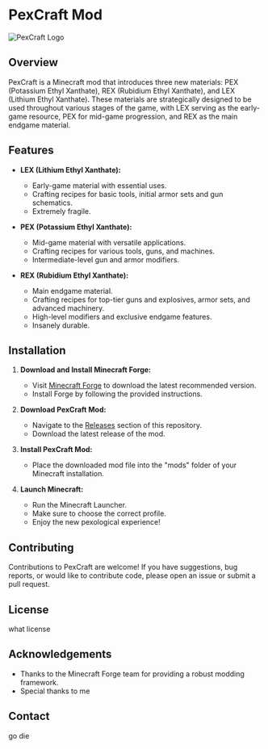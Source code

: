 # PexCraft Mod

![PexCraft Logo](/images/pexcraft_logo.png)

## Overview

PexCraft is a Minecraft mod that introduces three new materials: PEX (Potassium Ethyl Xanthate), REX (Rubidium Ethyl Xanthate), and LEX (Lithium Ethyl Xanthate). These materials are strategically designed to be used throughout various stages of the game, with LEX serving as the early-game resource, PEX for mid-game progression, and REX as the main endgame material.

## Features

- **LEX (Lithium Ethyl Xanthate):**
  - Early-game material with essential uses.
  - Crafting recipes for basic tools, initial armor sets and gun schematics.
  - Extremely fragile.
    
- **PEX (Potassium Ethyl Xanthate):**
  - Mid-game material with versatile applications.
  - Crafting recipes for various tools, guns, and machines.
  - Intermediate-level gun and armor modifiers.
    


- **REX (Rubidium Ethyl Xanthate):**
  - Main endgame material.
  - Crafting recipes for top-tier guns and explosives, armor sets, and advanced machinery.
  - High-level modifiers and exclusive endgame features.
  - Insanely durable.

## Installation

1. **Download and Install Minecraft Forge:**
   - Visit [Minecraft Forge](https://files.minecraftforge.net/) to download the latest recommended version.
   - Install Forge by following the provided instructions.

2. **Download PexCraft Mod:**
   - Navigate to the [Releases](https://github.com/kuudraloremaster/pexcraft/releases) section of this repository.
   - Download the latest release of the mod.

3. **Install PexCraft Mod:**
   - Place the downloaded mod file into the "mods" folder of your Minecraft installation.

4. **Launch Minecraft:**
   - Run the Minecraft Launcher.
   - Make sure to choose the correct profile.
   - Enjoy the new pexological experience!

## Contributing

Contributions to PexCraft are welcome! If you have suggestions, bug reports, or would like to contribute code, please open an issue or submit a pull request.

## License

what license

## Acknowledgements

- Thanks to the Minecraft Forge team for providing a robust modding framework.
- Special thanks to me

## Contact

go die
